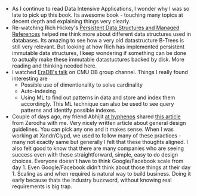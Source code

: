 * As I continue to read Data Intensive Applications, I wonder why I was so late to pick up this book. Its awesome book - touching many topics at decent depth and explaining things very clearly.
* Re-watching Rich Hickey's [Persistent Data Structures and Managed References](https://www.infoq.com/presentations/Value-Identity-State-Rich-Hickey/) helped me think more about different data structures used in databases. Its amazing to see how a very old datastructure B-Trees is still very relevant. But looking at how Rich has implemented persistent immutable data structures, I keep wondering if something can be done to actually make these immutable datastuctures backed by disk. More reading and thinking needed here.
* I watched [EraDB's talk](https://www.youtube.com/watch?v=kfWHw4RemaM) on CMU DB group channel. Things I really found interesting are
  - Possible use of dimentionality to solve cardinality
  - Auto-indexing
  - Using ML to find out patterns in data and store and index them accordingly. This ML technique can also be used to see query patterns and identify possible indexes.
* Couple of days ago, my friend Abhijit [at hyphenos](https://hyphenos.io/authors/abhijit-gadgil/) shared [this article](https://zerodha.tech/blog/scaling-with-common-sense/) from Zerodha with me. Very nicely written article about general design guidelines. You can pick any one and it makes sense. When I was working at Xandr/Clypd, we used to follow many of these practices - many not exactly same but generally I felt that these thoughts aligned. I also felt good to know that there are many companies who are seeing success even with these straightforward, simple, easy to do design choices. Everyone doesn't have to think Google/Facebook scale from day 1. Even Google/Facebook didn't think about those things at their day 1. Scaling as and when required is natural way to build business. Doing it early because thats the industry buzzword, without knowing real requirements is big trap.
